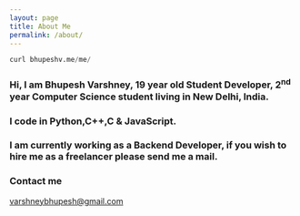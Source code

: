 ```yaml
---
layout: page
title: About Me
permalink: /about/
---
```


```python
curl bhupeshv.me/me/
```
### Hi, I am Bhupesh Varshney, 19 year old Student Developer, 2<sup>nd</sup> year Computer Science student living in New Delhi, India.
### I code in Python,C++,C & JavaScript.<br>
### I am currently working as a Backend Developer, if you wish to hire me as a freelancer please send me a mail.

### Contact me

[varshneybhupesh@gmail.com](mailto:varshneybhupesh@gmail.com)